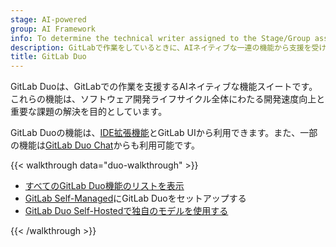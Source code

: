 ```yaml
---
stage: AI-powered
group: AI Framework
info: To determine the technical writer assigned to the Stage/Group associated with this page, see https://handbook.gitlab.com/handbook/product/ux/technical-writing/#assignments
description: GitLabで作業をしているときに、AIネイティブな一連の機能から支援を受けましょう。
title: GitLab Duo
---
```


GitLab Duoは、GitLabでの作業を支援するAIネイティブな機能スイートです。これらの機能は、ソフトウェア開発ライフサイクル全体にわたる開発速度向上と重要な課題の解決を目的としています。

GitLab Duoの機能は、[IDE拡張機能](../../editor_extensions/_index.md)とGitLab UIから利用できます。また、一部の機能は[GitLab Duo Chat](../gitlab_duo_chat/examples.md)からも利用可能です。

{{< walkthrough data="duo-walkthrough" >}}

- [すべてのGitLab Duo機能のリストを表示](feature_summary.md)
- [GitLab Self-Managed](setup.md)にGitLab Duoをセットアップする
- [GitLab Duo Self-Hostedで独自のモデルを使用する](../../administration/gitlab_duo_self_hosted/_index.md)

{{< /walkthrough >}}
